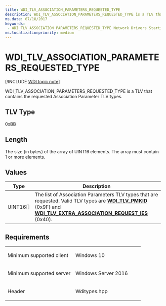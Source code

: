 ```yaml
---
title: WDI_TLV_ASSOCIATION_PARAMETERS_REQUESTED_TYPE
description: WDI_TLV_ASSOCIATION_PARAMETERS_REQUESTED_TYPE is a TLV that contains the requested Association Parameter TLV types.
ms.date: 07/18/2017
keywords:
 - WDI_TLV_ASSOCIATION_PARAMETERS_REQUESTED_TYPE Network Drivers Starting with Windows Vista
ms.localizationpriority: medium
---
```


# WDI\_TLV\_ASSOCIATION\_PARAMETERS\_REQUESTED\_TYPE

[!INCLUDE [WDI topic note](../includes/wdi-version-warning.md)]


WDI\_TLV\_ASSOCIATION\_PARAMETERS\_REQUESTED\_TYPE is a TLV that contains the requested Association Parameter TLV types.

## TLV Type


0xBB

## Length


The size (in bytes) of the array of UINT16 elements. The array must contain 1 or more elements.

## Values


| Type       | Description                                                                                                                                                                                                                                  |
|------------|----------------------------------------------------------------------------------------------------------------------------------------------------------------------------------------------------------------------------------------------|
| UINT16\[\] | The list of Association Parameters TLV types that are requested. Valid TLV types are [**WDI\_TLV\_PMKID**](wdi-tlv-pmkid.md) (0x9F) and [**WDI\_TLV\_EXTRA\_ASSOCIATION\_REQUEST\_IES**](wdi-tlv-extra-association-request-ies.md) (0x40). |

 

## Requirements

<table>
<colgroup>
<col width="50%" />
<col width="50%" />
</colgroup>
<tbody>
<tr class="odd">
<td><p>Minimum supported client</p></td>
<td><p>Windows 10</p></td>
</tr>
<tr class="even">
<td><p>Minimum supported server</p></td>
<td><p>Windows Server 2016</p></td>
</tr>
<tr class="odd">
<td><p>Header</p></td>
<td>Wditypes.hpp</td>
</tr>
</tbody>
</table>

 

 




